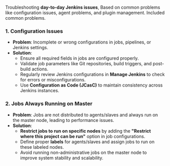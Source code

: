 Troubleshooting **day-to-day Jenkins issues**, Based on common problems like configuration issues, agent problems, and plugin management. Included common problems.

### 1. **Configuration Issues**
   - **Problem**: Incomplete or wrong configurations in jobs, pipelines, or Jenkins settings.
   - **Solution**:
     - Ensure all required fields in jobs are configured properly.
     - Validate job parameters like Git repositories, build triggers, and post-build actions.
     - Regularly review Jenkins configurations in **Manage Jenkins** to check for errors or misconfigurations.
     - Use **Configuration as Code (JCasC)** to maintain consistency across Jenkins instances.


### 2. **Jobs Always Running on Master**
   - **Problem**: Jobs are not distributed to agents/slaves and always run on the master node, leading to performance issues.
   - **Solution**:
     - **Restrict jobs to run on specific nodes** by adding the **"Restrict where this project can be run"** option in job configurations.
     - Define proper **labels** for agents/slaves and assign jobs to run on these labeled nodes.
     - Avoid running non-administrative jobs on the master node to improve system stability and scalability.

